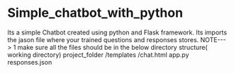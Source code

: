 # Simple_chatbot_with_python
Its a simple Chatbot created using python and Flask framework.
Its imports the jason file where your trained questions and responses stores.
NOTE---> 1 make sure all the files should be in the below directory structure( working directory)
project_folder
  /templates
    /chat.html
  app.py
  responses.json
